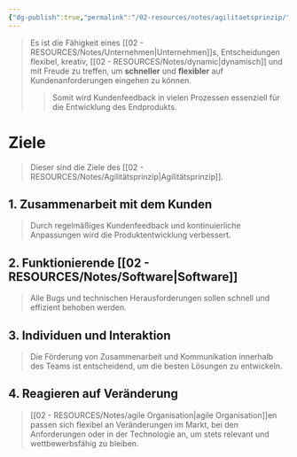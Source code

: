 ```yaml
---
{"dg-publish":true,"permalink":"/02-resources/notes/agilitaetsprinzip/","tags":["projektmanagement/vorgehensmodell/agile","BWL"],"noteIcon":"","updated":"2024-11-11T21:20:01.105+01:00"}
---
```


>Es ist die Fähigkeit eines [[02 - RESOURCES/Notes/Unternehmen\|Unternehmen]]s, Entscheidungen flexibel, kreativ, [[02 - RESOURCES/Notes/dynamic\|dynamisch]] und mit Freude zu treffen, um **schneller** und **flexibler** auf Kundenanforderungen eingehen zu können.
>>Somit wird Kundenfeedback in vielen Prozessen essenziell für die Entwicklung des Endprodukts.

# Ziele
>Dieser sind die Ziele des [[02 - RESOURCES/Notes/Agilitätsprinzip\|Agilitätsprinzip]].

## 1. Zusammenarbeit mit dem Kunden
>Durch regelmäßiges Kundenfeedback und kontinuierliche Anpassungen wird die Produktentwicklung verbessert.
## 2. Funktionierende [[02 - RESOURCES/Notes/Software\|Software]]
>Alle Bugs und technischen Herausforderungen sollen schnell und effizient behoben werden.

## 3. Individuen und Interaktion
>Die Förderung von Zusammenarbeit und Kommunikation innerhalb des Teams ist entscheidend, um die besten Lösungen zu entwickeln.
## 4. Reagieren auf Veränderung
>[[02 - RESOURCES/Notes/agile Organisation\|agile Organisation]]en passen sich flexibel an Veränderungen im Markt, bei den Anforderungen oder in der Technologie an, um stets relevant und wettbewerbsfähig zu bleiben.